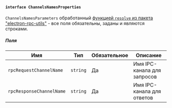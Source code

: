 #### `interface ChannelsNamesProperties`

`ChannelsNamesParameters` обработанный [функцией `resolve` из пакета "electron-rpc-utils"](#/api/electron-rpc-utils/resolve) - все поля обязательны, заданы и являются строками.

##### Поля

| Имя                      | Тип      | Обязательное | Описание                    |
| ------------------------ | -------- | ------------ | --------------------------- |
| `rpcRequestChannelName`  | `string` | Да           | Имя IPC-канала для запросов |
| `rpcResponseChannelName` | `string` | Да           | Имя IPC-канала для ответов  |
